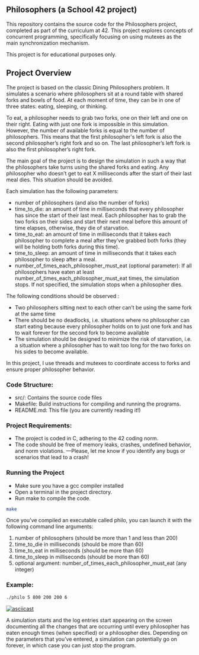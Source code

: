 ## Philosophers (a School 42 project)

This repository contains the source code for the Philosophers project, completed as part of the curriculum at 42. This project explores concepts of concurrent programming, specifically focusing on using mutexes as the main synchronization mechanism.

This project is for educational purposes only.

## Project Overview

The project is based on the classic Dining Philosophers problem. It simulates a scenario where philosophers sit at a round table with shared forks and bowls of food. At each moment of time, they can be in one of three states: eating, sleeping, or thinking. 

To eat, a philosopher needs to grab two forks, one on their left and one on their right. Eating with just one fork is impossible in this simulation. However, the number of available forks is equal to the number of philosophers. This means that the first philosopher's left fork is also the second philosopher’s right fork and so on. The last philosopher’s left fork is also the first philosopher’s right fork. 

The main goal of the project is to design the simulation in such a way that the philosophers take turns using the shared forks and eating. Any philosopher who doesn’t get to eat X milliseconds after the start of their last meal dies. This situation should be avoided. 

Each simulation has the following parameters: 

* number of philosophers (and also the number of forks)
* time_to_die: an amount of time in milliseconds that every philosopher has since the start of their last meal. Each philosopher has to grab the two forks on their sides and start their next meal before this amount of time elapses, otherwise, they die of starvation.
* time_to_eat: an amount of time in milliseconds that it takes each philosopher to complete a meal after they’ve grabbed both forks (they will be holding both forks during this time).
* time_to_sleep: an amount of time in milliseconds that it takes each philosopher to sleep after a meal. 
* number_of_times_each_philosopher_must_eat (optional parameter): If all philosophers have eaten at least number_of_times_each_philosopher_must_eat times, the simulation stops. If not specified, the simulation stops when a philosopher dies. 

The following conditions should be observed :

* Two philosophers sitting next to each other can’t be using the same fork at the same time
* There should be no deadlocks, i.e. situations where no philosopher can start eating because every philosopher holds on to just one fork and has to wait forever for the second fork to become available
* The simulation should be designed to minimize the risk of starvation, i.e. a situation where a philosopher has to wait too long for the two forks on his sides to become available. 

In this project, I use threads and mutexes to coordinate access to forks and ensure proper philosopher behavior.


### Code Structure:

* src/: Contains the source code files 
* Makefile: Build instructions for compiling and running the programs.
* README.md: This file (you are currently reading it!)


### Project Requirements:

* The project is coded in C, adhering to the 42 coding norm.
* The code should be free of memory leaks, crashes, undefined behavior, and norm violations. —Please, let me know if you identify any bugs or scenarios that lead to a crash!


### Running the Project

* Make sure you have a gcc compiler installed 
* Open a terminal in the project directory.
* Run make to compile the code.

```bash
make
```

Once you’ve compiled an executable called philo, you can launch it with the following command line arguments: 

1. number of philosophers (should be more than 1 and less than 200)
2. time_to_die in milliseconds (should be more than 60)
3. time_to_eat in milliseconds (should be more than 60)
4. time_to_sleep in milliseconds (should be more than 60)
5. optional argument: number_of_times_each_philosopher_must_eat (any integer)

### Example: 

```bash
./philo 5 800 200 200 6 
```

[![asciicast](https://asciinema.org/a/eMugvkuex75wMUrcAWJnEm5H7.svg)](https://asciinema.org/a/eMugvkuex75wMUrcAWJnEm5H7)

A simulation starts and the log entries start appearing on the screen documenting all the changes that are occurring until every philosopher has eaten enough times (when specified) or a philosopher dies. Depending on the parameters that you’ve entered, a simulation can potentially go on forever, in which case you can just stop the program. 






